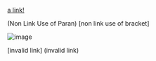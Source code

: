 [a link!](https://something.com)

(Non Link Use of Paran)
[non link use of bracket]

![image](https://testing.com/jpg) 

[invalid link]     (invalid link)





